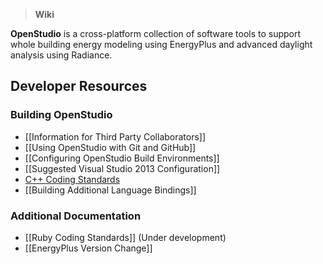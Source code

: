 > **Wiki**

**OpenStudio** is a cross-platform collection of software tools to support whole building energy modeling using EnergyPlus and advanced daylight analysis using Radiance.

## Developer Resources

### Building OpenStudio
* [[Information for Third Party Collaborators]]
* [[Using OpenStudio with Git and GitHub]]
* [[Configuring OpenStudio Build Environments]]
* [[Suggested Visual Studio 2013 Configuration]]
* [C++ Coding Standards](Cpp-Coding-Standards)
* [[Building Additional Language Bindings]]

### Additional Documentation
* [[Ruby Coding Standards]] (Under development)
* [[EnergyPlus Version Change]]